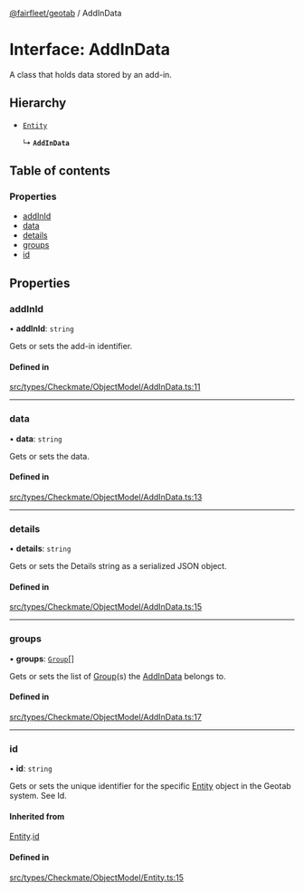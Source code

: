 [@fairfleet/geotab](../README.md) / AddInData

# Interface: AddInData

A class that holds data stored by an add-in.

## Hierarchy

- [`Entity`](Entity.md)

  ↳ **`AddInData`**

## Table of contents

### Properties

- [addInId](AddInData.md#addinid)
- [data](AddInData.md#data)
- [details](AddInData.md#details)
- [groups](AddInData.md#groups)
- [id](AddInData.md#id)

## Properties

### addInId

• **addInId**: `string`

Gets or sets the add-in identifier.

#### Defined in

[src/types/Checkmate/ObjectModel/AddInData.ts:11](https://github.com/fairfleet/geotab/blob/b682f10/src/types/Checkmate/ObjectModel/AddInData.ts#L11)

___

### data

• **data**: `string`

Gets or sets the data.

#### Defined in

[src/types/Checkmate/ObjectModel/AddInData.ts:13](https://github.com/fairfleet/geotab/blob/b682f10/src/types/Checkmate/ObjectModel/AddInData.ts#L13)

___

### details

• **details**: `string`

Gets or sets the Details string as a serialized JSON object.

#### Defined in

[src/types/Checkmate/ObjectModel/AddInData.ts:15](https://github.com/fairfleet/geotab/blob/b682f10/src/types/Checkmate/ObjectModel/AddInData.ts#L15)

___

### groups

• **groups**: [`Group`](Group.md)[]

Gets or sets the list of [Group](Group.md)(s) the [AddInData](AddInData.md) belongs to.

#### Defined in

[src/types/Checkmate/ObjectModel/AddInData.ts:17](https://github.com/fairfleet/geotab/blob/b682f10/src/types/Checkmate/ObjectModel/AddInData.ts#L17)

___

### id

• **id**: `string`

Gets or sets the unique identifier for the specific [Entity](Entity.md) object in the Geotab system. See Id.

#### Inherited from

[Entity](Entity.md).[id](Entity.md#id)

#### Defined in

[src/types/Checkmate/ObjectModel/Entity.ts:15](https://github.com/fairfleet/geotab/blob/b682f10/src/types/Checkmate/ObjectModel/Entity.ts#L15)
